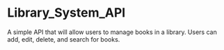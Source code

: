 # Library_System_API
A simple API that will allow users to manage books in a library. Users can add, edit, delete, and search for books.

